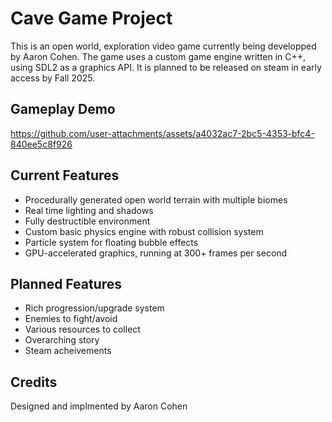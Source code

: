# Cave Game Project
This is an open world, exploration video game currently being developped by Aaron Cohen. The game uses a custom game engine written in C++, using SDL2 as a graphics API. It is planned to be released on steam in early access by Fall 2025.

## Gameplay Demo
https://github.com/user-attachments/assets/a4032ac7-2bc5-4353-bfc4-840ee5c8f926



## Current Features
* Procedurally generated open world terrain with multiple biomes
* Real time lighting and shadows
* Fully destructible environment
* Custom basic physics engine with robust collision system
* Particle system for floating bubble effects
* GPU-accelerated graphics, running at 300+ frames per second

## Planned Features
* Rich progression/upgrade system
* Enemies to fight/avoid
* Various resources to collect
* Overarching story
* Steam acheivements

## Credits
Designed and implmented by Aaron Cohen
